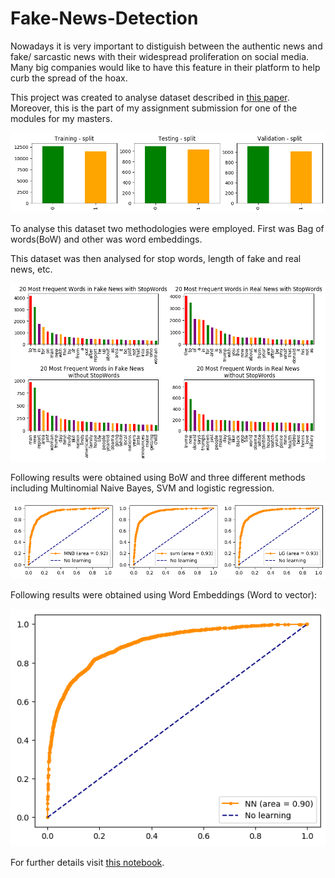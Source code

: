 # Fake-News-Detection

Nowadays it is very important to distiguish between the authentic news and fake/ sarcastic news with their widespread proliferation on social media. Many big companies would like to have this feature in their platform to help curb the spread of the hoax.

This project was created to analyse dataset described in [this paper](https://arxiv.org/abs/1908.07414). Moreover, this is the part of my assignment submission for one of the modules for my masters.

<img src="https://github.com/shubhamSonarghare/Fake-News-Detection/blob/master/sample%20output/splits.png">

To analyse this dataset two methodologies were employed. First was Bag of words(BoW) and other was word embeddings.  

This dataset was then analysed for stop words, length of fake and real news, etc.

<img src="https://github.com/shubhamSonarghare/Fake-News-Detection/blob/master/sample%20output/freqWords.png">

Following results were obtained using BoW and three different methods including Multinomial Naive Bayes, SVM and logistic regression.

<img src="https://github.com/shubhamSonarghare/Fake-News-Detection/blob/master/sample%20output/BOW.png">

Following results were obtained using Word Embeddings (Word to vector):

<img src="https://github.com/shubhamSonarghare/Fake-News-Detection/blob/master/sample%20output/W2V.png">

For further details visit [this notebook](https://github.com/shubhamSonarghare/Fake-News-Detection/blob/master/Fake_News_detection_Final.ipynb).
